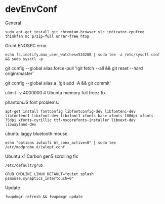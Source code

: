 # devEnvConf
  
General

	sudo apt-get install git chromium-browser vlc indicator-cpufreq thinkfan mc p7zip-full unrar-free htop

Grunt ENOSPC error
	
	echo fs.inotify.max_user_watches=524288 | sudo tee -a /etc/sysctl.conf && sudo sysctl -p



git config --global alias.force-pull '!git fetch --all && git reset --hard origin/master'

git config --global alias.a '!git add -A && git commit'

ulimit -v 4000000 # Ubuntu memory full freez fix


phantomJS font problems:

	apt-get install fontconfig libfontconfig-dev libfontenc-dev libfontenc1 libxfont-dev libxfont1 xfonts-base xfonts-100dpi xfonts-75dpi xfonts-cyrillic ttf-mscorefonts-installer libxext-dev libwayland-dev


ubuntu laggy bluetooth mouse
	
	echo "options iwlwifi bt_coex_active=0" | sudo tee /etc/modprobe.d/iwlopt.conf


Ubuntu x1 Carbon gen5 scrolling fix

	/etc/default/grub
	
	GRUB_CMDLINE_LINUX_DEFAULT="quiet splash psmouse.synaptics_intertouch=0"


Update

	fwupdmgr refresh && fwupdmgr update
